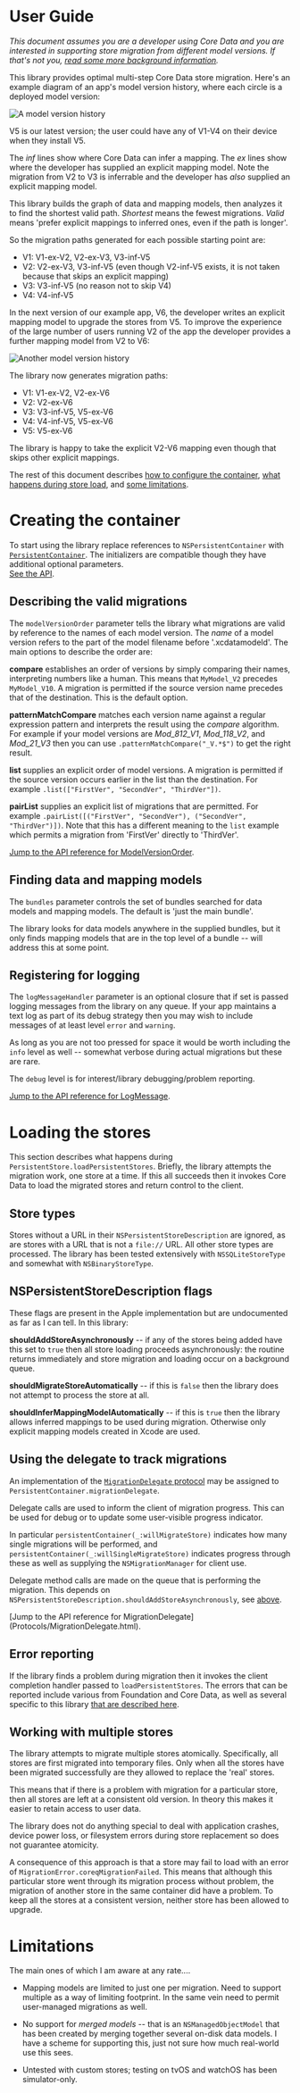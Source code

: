 <!--
TMLPersistentContainer
Usage.md
Distributed under the ISC license, see LICENSE.
-->
# User Guide

*This document assumes you are a developer using Core Data and you are
interested in supporting store migration from different model versions.
If that's not you, [read some more background information](background.html).*

This library provides optimal multi-step Core Data store migration. Here's
an example diagram of an app's model version history, where each circle is a
deployed model version:

![A model version history](usage1.png)

V5 is our latest version; the user could have any of V1-V4 on their device when
they install V5.

The *inf* lines show where Core Data can infer a mapping. The *ex* lines show
where the developer has supplied an explicit mapping model. Note the migration
from V2 to V3 is inferrable and the developer has *also* supplied an explicit
mapping model.

This library builds the graph of data and mapping models, then analyzes it to
find the shortest valid path. *Shortest* means the fewest migrations. *Valid*
means 'prefer explicit mappings to inferred ones, even if the path is longer'.

So the migration paths generated for each possible starting point are:

 * V1: V1-ex-V2, V2-ex-V3, V3-inf-V5
 * V2: V2-ex-V3, V3-inf-V5
   (even though V2-inf-V5 exists, it is not taken because that skips an explicit mapping)
 * V3: V3-inf-V5
   (no reason not to skip V4)
 * V4: V4-inf-V5

In the next version of our example app, V6, the developer writes an explicit
mapping model to upgrade the stores from V5. To improve the experience of the
large number of users running V2 of the app the developer provides a further
mapping model from V2 to V6:

![Another model version history](usage2.png)

The library now generates migration paths:

 * V1: V1-ex-V2, V2-ex-V6
 * V2: V2-ex-V6
 * V3: V3-inf-V5, V5-ex-V6
 * V4: V4-inf-V5, V5-ex-V6
 * V5: V5-ex-V6

The library is happy to take the explicit V2-V6 mapping even though that skips 
other explicit mappings.

The rest of this document describes
[how to configure the container](#creating-the-container),
[what happens during store load](#loading-the-stores), and
[some limitations](#limitations).

# Creating the container

To start using the library replace references to `NSPersistentContainer`
with [`PersistentContainer`](Classes/PersistentContainer.html). The
initializers are compatible though they have additional optional parameters.  
[See the API](Classes/PersistentContainer.html).

## Describing the valid migrations

The `modelVersionOrder` parameter tells the library what migrations are valid
by reference to the names of each model version. The *name* of a model version
refers to the part of the model filename before '.xcdatamodeld'. The main
options to describe the order are: 

**compare** establishes an order of versions by simply comparing their names,
interpreting numbers like a human. This means that `MyModel_V2` precedes
`MyModel_V10`. A migration is permitted if the source version name precedes
that of the destination. This is the default option.

**patternMatchCompare** matches each version name against a regular expression
pattern and interprets the result using the *compare* algorithm. For example if
your model versions are *Mod_812_V1*, *Mod_118_V2*, and *Mod_21_V3* then you can
use `.patternMatchCompare("_V.*$")` to get the right result.

**list** supplies an explicit order of model versions. A migration is
permitted if the source version occurs earlier in the list than the destination.
For example `.list(["FirstVer", "SecondVer", "ThirdVer"])`.

**pairList** supplies an explicit list of migrations that are permitted. For
example `.pairList([("FirstVer", "SecondVer"), ("SecondVer", "ThirdVer")])`.
Note that this has a different meaning to the `list` example which permits a
migration from 'FirstVer' directly to 'ThirdVer'.

[Jump to the API reference for ModelVersionOrder](Enums/ModelVersionOrder.html).

## Finding data and mapping models

The `bundles` parameter controls the set of bundles searched for data models
and mapping models. The default is 'just the main bundle'.

The library looks for data models anywhere in the supplied bundles, but it only
finds mapping models that are in the top level of a bundle -- will address this
at some point.

## Registering for logging

The `logMessageHandler` parameter is an optional closure that if set is passed
logging messages from the library on any queue. If your app maintains a text
log as part of its debug strategy then you may wish to include messages of at
least level `error` and `warning`.

As long as you are not too pressed for space it would be worth including the
`info` level as well -- somewhat verbose during actual migrations but these are
rare.

The `debug` level is for interest/library debugging/problem reporting.

[Jump to the API reference for LogMessage](Structs/LogMessage.html).

# Loading the stores

This section describes what happens during
`PersistentStore.loadPersistentStores`. Briefly, the library attempts the
migration work, one store at a time. If this all succeeds then it invokes
Core Data to load the migrated stores and return control to the client.

## Store types

Stores without a URL in their `NSPersistentStoreDescription` are ignored, as
are stores with a URL that is not a `file://` URL. All other store types are
processed. The library has been tested extensively with `NSSQLiteStoreType`
and somewhat with `NSBinaryStoreType`.

## NSPersistentStoreDescription flags

These flags are present in the Apple implementation but are undocumented as far
as I can tell. In this library:

**shouldAddStoreAsynchronously** -- if any of the stores being added have this
set to `true` then all store loading proceeds asynchronously: the routine
returns immediately and store migration and loading occur on a background queue.

**shouldMigrateStoreAutomatically** -- if this is `false` then the library does
not attempt to process the store at all.

**shouldInferMappingModelAutomatically** -- if this is `true` then the library
allows inferred mappings to be used during migration. Otherwise only explicit
mapping models created in Xcode are used.

## Using the delegate to track migrations

An implementation of the [`MigrationDelegate`
protocol](Protocols/MigrationDelegate.html) may be assigned to
`PersistentContainer.migrationDelegate`.

Delegate calls are used to inform the client of migration progress. This can be
used for debug or to update some user-visible progress indicator.

In particular `persistentContainer(_:willMigrateStore)` indicates how many
single migrations will be performed, and
`persistentContainer(_:willSingleMigrateStore)` indicates progress through these
as well as supplying the `NSMigrationManager` for client use.

Delegate method calls are made on the queue that is performing the migration.
This depends on `NSPersistentStoreDescription.shouldAddStoreAsynchronously`,
see [above](#nspersistentstoredescription-flags).

[Jump to the API reference for MigrationDelegate]
(Protocols/MigrationDelegate.html).

## Error reporting

If the library finds a problem during migration then it invokes the client
completion handler passed to `loadPersistentStores`. The errors that can be
reported include various from Foundation and Core Data, as well as several
specific to this library [that are described here](Enums/MigrationError.html).

## Working with multiple stores

The library attempts to migrate multiple stores atomically. Specifically, all
stores are first migrated into temporary files. Only when all the stores have
been migrated successfully are they allowed to replace the 'real' stores.

This means that if there is a problem with migration for a particular store,
then all stores are left at a consistent old version. In theory this makes it
easier to retain access to user data.

The library does not do anything special to deal with application crashes,
device power loss, or filesystem errors during store replacement so does not
guarantee atomicity.

A consequence of this approach is that a store may fail to load with an error
of `MigrationError.coreqMigrationFailed`. This means that although this
particular store went through its migration process without problem, the
migration of another store in the same container did have a problem. To keep
all the stores at a consistent version, neither store has been allowed to
upgrade.

# Limitations

The main ones of which I am aware at any rate....

* Mapping models are limited to just one per migration. Need to support
  multiple as a way of limiting footprint. In the same vein need to permit
  user-managed migrations as well.

* No support for *merged models* -- that is an `NSManagedObjectModel` that has
  been created by merging together several on-disk data models. I have a
  scheme for supporting this, just not sure how much real-world use this sees.

* Untested with custom stores; testing on tvOS and watchOS has been
  simulator-only.
